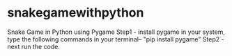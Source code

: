 # snakegamewithpython
Snake Game in Python using Pygame 
Step1 - install pygame in your system, type the following commands in your terminal– "pip install pygame"
Step2 - next run the code.
